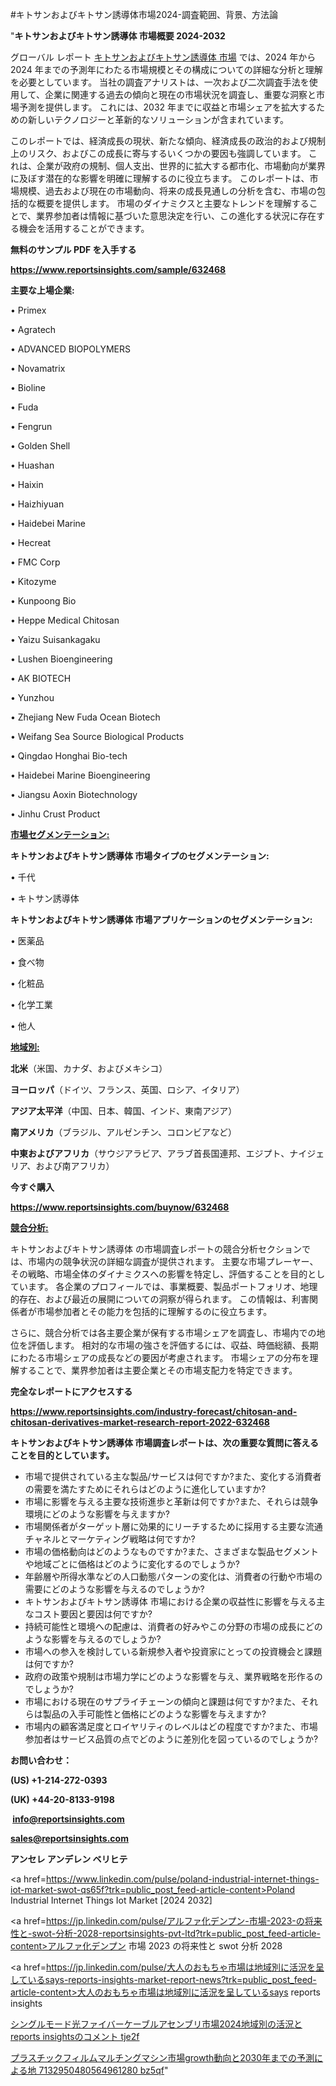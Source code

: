 #キトサンおよびキトサン誘導体市場2024-調査範囲、背景、方法論

"<strong>キトサンおよびキトサン誘導体 市場概要 2024-2032</strong>

グローバル レポート <a href=https://www.reportsinsights.com/sample/632468>キトサンおよびキトサン誘導体 市場</a> では、2024 年から 2024 年までの予測年にわたる市場規模とその構成についての詳細な分析と理解を必要としています。 当社の調査アナリストは、一次および二次調査手法を使用して、企業に関連する過去の傾向と現在の市場状況を調査し、重要な洞察と市場予測を提供します。 これには、2032 年までに収益と市場シェアを拡大​​するための新しいテクノロジーと革新的なソリューションが含まれています。

このレポートでは、経済成長の現状、新たな傾向、経済成長の政治的および規制上のリスク、およびこの成長に寄与するいくつかの要因も強調しています。 これは、企業が政府の規制、個人支出、世界的に拡大する都市化、市場動向が業界に及ぼす潜在的な影響を明確に理解するのに役立ちます。 このレポートは、市場規模、過去および現在の市場動向、将来の成長見通しの分析を含む、市場の包括的な概要を提供します。 市場のダイナミクスと主要なトレンドを理解することで、業界参加者は情報に基づいた意思決定を行い、この進化する状況に存在する機会を活用することができます。

<strong><b>無料のサンプル PDF を入手する</b></strong>

<a href=https://www.reportsinsights.com/sample/632468><strong><u>https://www.reportsinsights.com/sample/632468</u></strong></a>

<strong>主要な上場企業:</strong>

• Primex

• Agratech

• ADVANCED BIOPOLYMERS

• Novamatrix

• Bioline

• Fuda

• Fengrun

• Golden Shell

• Huashan

• Haixin

• Haizhiyuan

• Haidebei Marine

• Hecreat

• FMC Corp

• Kitozyme

• Kunpoong Bio

• Heppe Medical Chitosan

• Yaizu Suisankagaku

• Lushen Bioengineering

• AK BIOTECH

• Yunzhou

• Zhejiang New Fuda Ocean Biotech

• Weifang Sea Source Biological Products

• Qingdao Honghai Bio-tech

• Haidebei Marine Bioengineering

• Jiangsu Aoxin Biotechnology

• Jinhu Crust Product

<strong><u>市場セグメンテーション</u></strong><strong><u>:</u></strong>

<strong>キトサンおよびキトサン誘導体 市場タイプのセグメンテーション:</strong>

• 千代

• キトサン誘導体

<strong>キトサンおよびキトサン誘導体 市場アプリケーションのセグメンテーション:</strong>

• 医薬品

• 食べ物

• 化粧品

• 化学工業

• 他人

<strong><u>地域別</u></strong><strong><u>:</u></strong>

<strong>北米</strong>（米国、カナダ、およびメキシコ）

<strong>ヨーロッパ</strong>（ドイツ、フランス、英国、ロシア、イタリア）

<strong>アジア太平洋</strong>（中国、日本、韓国、インド、東南アジア）

<strong>南アメリカ</strong>（ブラジル、アルゼンチン、コロンビアなど）

<strong>中東およびアフリカ</strong>（サウジアラビア、アラブ首長国連邦、エジプト、ナイジェリア、および南アフリカ）

<strong>今すぐ購入</strong>

<a href=https://www.reportsinsights.com/buynow/632468><strong><u>https://www.reportsinsights.com/buynow/632468</u></strong></a>

<strong><u>競合分析:</u></strong>

キトサンおよびキトサン誘導体 の市場調査レポートの競合分析セクションでは、市場内の競争状況の詳細な調査が提供されます。 主要な市場プレーヤー、その戦略、市場全体のダイナミクスへの影響を特定し、評価することを目的としています。 各企業のプロフィールでは、事業概要、製品ポートフォリオ、地理的存在、および最近の展開についての洞察が得られます。 この情報は、利害関係者が市場参加者とその能力を包括的に理解するのに役立ちます。

さらに、競合分析では各主要企業が保有する市場シェアを調査し、市場内での地位を評価します。 相対的な市場の強さを評価するには、収益、時価総額、長期にわたる市場シェアの成長などの要因が考慮されます。 市場シェアの分布を理解することで、業界参加者は主要企業とその市場支配力を特定できます。

<strong>完全なレポートにアクセスする</strong>

<a href=https://www.reportsinsights.com/industry-forecast/chitosan-and-chitosan-derivatives-market-research-report-2022-632468><strong><u><b>https://www.reportsinsights.com/industry-forecast/chitosan-and-chitosan-derivatives-market-research-report-2022-632468</b></u></strong></a>

<strong><b>キトサンおよびキトサン誘導体 市場調査レポートは、次の重要な質問に答えることを目的としています。</b></strong>
<ul>
  <li>市場で提供されている主な製品/サービスは何ですか?また、変化する消費者の需要を満たすためにそれらはどのように進化していますか?</li>
  <li>市場に影響を与える主要な技術進歩と革新は何ですか?また、それらは競争環境にどのような影響を与えますか?</li>
  <li>市場関係者がターゲット層に効果的にリーチするために採用する主要な流通チャネルとマーケティング戦略は何ですか?</li>
  <li>市場の価格動向はどのようなものですか?また、さまざまな製品セグメントや地域ごとに価格はどのように変化するのでしょうか?</li>
  <li>年齢層や所得水準などの人口動態パターンの変化は、消費者の行動や市場の需要にどのような影響を与えるのでしょうか?</li>
  <li>キトサンおよびキトサン誘導体 市場における企業の収益性に影響を与える主なコスト要因と要因は何ですか?</li>
  <li>持続可能性と環境への配慮は、消費者の好みやこの分野の市場の成長にどのような影響を与えるのでしょうか?</li>
  <li>市場への参入を検討している新規参入者や投資家にとっての投資機会と課題は何ですか?</li>
  <li>政府の政策や規制は市場力学にどのような影響を与え、業界戦略を形作るのでしょうか?</li>
  <li>市場における現在のサプライチェーンの傾向と課題は何ですか?また、それらは製品の入手可能性と価格にどのような影響を与えますか?</li>
  <li>市場内の顧客満足度とロイヤリティのレベルはどの程度ですか?また、市場参加者はサービス品質の点でどのように差別化を図っているのでしょうか?</li>
</ul>
<strong>お問い合わせ：</strong>

<strong>(US) +1-214-272-0393</strong>

<strong>(UK) +44-20-8133-9198</strong>

<strong> </strong><a href=info@reportsinsights.com><strong><u>info@reportsinsights.com</u></strong></a>

<a href=sales@reportsinsights.com><strong><u>sales@reportsinsights.com</u></strong></a>

<strong>アンセレ アンデレン ベリヒテ</strong>

<a href=https://www.linkedin.com/pulse/poland-industrial-internet-things-iot-market-swot-qs65f?trk=public_post_feed-article-content>Poland Industrial Internet Things Iot Market [2024 2032]</a>

<a href=https://jp.linkedin.com/pulse/アルファ化デンプン-市場-2023-の将来性と-swot-分析-2028-reportsinsights-pvt-ltd?trk=public_post_feed-article-content>アルファ化デンプン 市場 2023 の将来性と swot 分析 2028</a>

<a href=https://jp.linkedin.com/pulse/大人のおもちゃ市場は地域別に活況を呈しているsays-reports-insights-market-report-news?trk=public_post_feed-article-content>大人のおもちゃ市場は地域別に活況を呈しているsays reports insights</a>

<a href=https://www.linkedin.com/pulse/シングルモード光ファイバーケーブルアセンブリ市場2024地域別の活況とreports-insightsのコメント-tje2f/>シングルモード光ファイバーケーブルアセンブリ市場2024地域別の活況とreports insightsのコメント tje2f</a>

<a href=https://www.linkedin.com/pulse/プラスチックフィルムマルチングマシン市場growth動向と2030年までの予測による地-7132950480564961280-bz5qf/>プラスチックフィルムマルチングマシン市場growth動向と2030年までの予測による地 7132950480564961280 bz5qf</a>"
